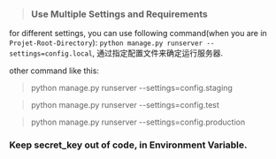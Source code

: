 > ### Use Multiple Settings and Requirements

for different settings, you can use following command(when you are in `Projet-Root-Directory`):
``python manage.py runserver --settings=config.local``,
通过指定配置文件来确定运行服务器.

other command like this:
> python manage.py runserver --settings=config.staging

> python manage.py runserver --settings=config.test

> python manage.py runserver --settings=config.production


### Keep secret_key out of code, in Environment Variable.